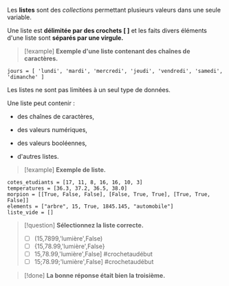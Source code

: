 
Les **listes** sont des *collections* permettant plusieurs valeurs dans une seule variable.

Une liste est **délimitée par des crochets** **[ ]** et les faits divers éléments d'une liste sont **séparés par une virgule.**

>[!example] **Exemple d'une liste contenant des chaînes de caractères.**
```
jours = [ 'lundi', 'mardi', 'mercredi', 'jeudi', 'vendredi', 'samedi', 'dimanche' ]
```


Les listes ne sont pas limitées à un seul type de données.

Une liste peut contenir :

- des chaînes de caractères,

- des valeurs numériques,

- des valeurs booléennes,

- d'autres listes.

>[!example] **Exemple de liste.**
```
cotes_etudiants = [17, 11, 8, 16, 16, 10, 3]
temperatures = [36.3, 37.2, 36.5, 38.0]
morpion = [[True, False, False], [False, True, True], [True, True, False]]
elements = ["arbre", 15, True, 1845.145, "automobile"]
liste_vide = []
```


>[!question] **Sélectionnez la liste correcte.**
>- [ ] (15,7899,'lumière',False)
>- [ ] {15,78.99,'lumière',False}
>- [ ]  15,78.99,'lumière',False]  #crochetaudébut
>- [ ] 15;78.99;'lumière',False]   #crochetaudébut 


>[!done] **La bonne réponse était bien la troisième.**

